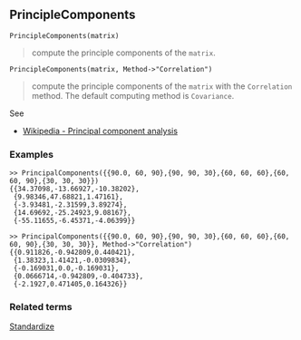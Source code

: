 ## PrincipleComponents

```
PrincipleComponents(matrix)
```

> compute the principle components of the `matrix`.
  
```
PrincipleComponents(matrix, Method->"Correlation")
```

> compute the principle components of the `matrix` with the `Correlation` method. The default computing method is `Covariance`.
  
See
* [Wikipedia - Principal component analysis](https://en.wikipedia.org/wiki/Principal_component_analysis)

### Examples

``` 
>> PrincipalComponents({{90.0, 60, 90},{90, 90, 30},{60, 60, 60},{60, 60, 90},{30, 30, 30}})
{{34.37098,-13.66927,-10.38202},
 {9.98346,47.68821,1.47161},
 {-3.93481,-2.31599,3.89274}, 
 {14.69692,-25.24923,9.08167}, 
 {-55.11655,-6.45371,-4.06399}}
 
>> PrincipalComponents({{90.0, 60, 90},{90, 90, 30},{60, 60, 60},{60, 60, 90},{30, 30, 30}}, Method->"Correlation")
{{0.911826,-0.942809,0.440421},
 {1.38323,1.41421,-0.0309834},
 {-0.169031,0.0,-0.169031},
 {0.0666714,-0.942809,-0.404733},
 {-2.1927,0.471405,0.164326}}
```

### Related terms 
[Standardize](Standardize.md)